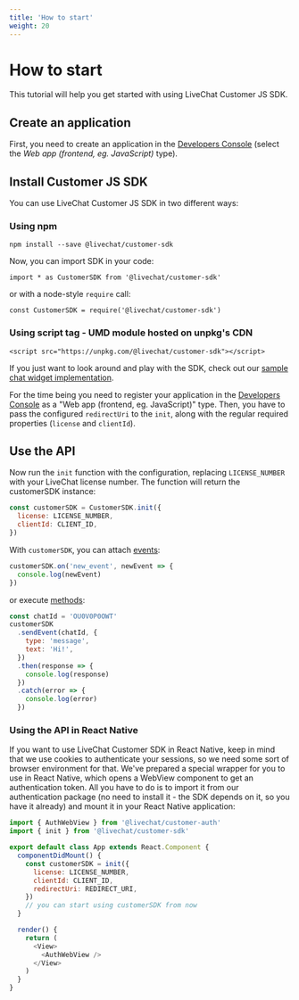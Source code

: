 ```yaml
---
title: 'How to start'
weight: 20
---
```


# How to start

This tutorial will help you get started with using LiveChat Customer JS SDK.

## Create an application

First, you need to create an application in the
[Developers Console](https://developers.livechatinc.com/console) (select the _Web app (frontend,
eg. JavaScript)_ type).

## Install Customer JS SDK

You can use LiveChat Customer JS SDK in two different ways:

### Using npm

`npm install --save @livechat/customer-sdk`

Now, you can import SDK in your code:

`import * as CustomerSDK from '@livechat/customer-sdk'`

or with a node-style `require` call:

`const CustomerSDK = require('@livechat/customer-sdk')`

### Using script tag - UMD module hosted on unpkg's CDN

`<script src="https://unpkg.com/@livechat/customer-sdk"></script>`

If you just want to look around and play with the SDK, check out our
[sample chat widget implementation](https://codesandbox.io/s/rm3prxw88n).

<div class="callout type-warning">For the time being you need to register your application in the <a href="https://developers.livechatinc.com/console" target="_blank">Developers Console</a>
as a "Web app (frontend, eg. JavaScript)" type. Then, you have to pass the configured <code>redirectUri</code> to the <code>init</code>, along with the regular required properties (<code>license</code> and <code>clientId</code>).</div>

## Use the API

Now run the `init` function with the configuration, replacing `LICENSE_NUMBER`
with your LiveChat license number. The function will return the customerSDK
instance:

```js
const customerSDK = CustomerSDK.init({
  license: LICENSE_NUMBER,
  clientId: CLIENT_ID,
})
```

With `customerSDK`, you can attach [events](#events):

```js
customerSDK.on('new_event', newEvent => {
  console.log(newEvent)
})
```

or execute [methods](#methods):

```js
const chatId = 'OU0V0P0OWT'
customerSDK
  .sendEvent(chatId, {
    type: 'message',
    text: 'Hi!',
  })
  .then(response => {
    console.log(response)
  })
  .catch(error => {
    console.log(error)
  })
```

### Using the API in React Native

If you want to use LiveChat Customer SDK in React Native, keep in mind that we
use cookies to authenticate your sessions, so we need some sort of browser
environment for that. We've prepared a special wrapper for you to use in React
Native, which opens a WebView component to get an authentication token. All you
have to do is to import it from our authentication package (no need to install
it - the SDK depends on it, so you have it already) and mount it in your React
Native application:

```js
import { AuthWebView } from '@livechat/customer-auth'
import { init } from '@livechat/customer-sdk'

export default class App extends React.Component {
  componentDidMount() {
    const customerSDK = init({
      license: LICENSE_NUMBER,
      clientId: CLIENT_ID,
      redirectUri: REDIRECT_URI,
    })
    // you can start using customerSDK from now
  }

  render() {
    return (
      <View>
        <AuthWebView />
      </View>
    )
  }
}
```
